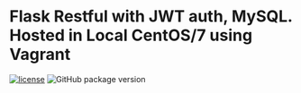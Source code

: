 # Flask Restful with JWT auth, MySQL. Hosted in Local CentOS/7 using Vagrant


[![license](https://img.shields.io/github/license/farhan1988/flask-rest-auth-roles-jwt.svg?max=2592000)]()
![GitHub package version](https://img.shields.io/github/package-json/v/flask-rest-auth-roles-jwt.svg?max=2592000)

